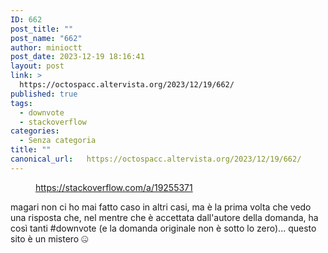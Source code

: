 ```yaml
---
ID: 662
post_title: ""
post_name: "662"
author: minioctt
post_date: 2023-12-19 18:16:41
layout: post
link: >
  https://octospacc.altervista.org/2023/12/19/662/
published: true
tags:
  - downvote
  - stackoverflow
categories:
  - Senza categoria
title: ""
canonical_url:   https://octospacc.altervista.org/2023/12/19/662/
---
```

<!-- wp:image {"id":664,"sizeSlug":"large","linkDestination":"none"} -->
<figure class="wp-block-image size-large"><img src="{{site.cdnurl}}/assets/uploads/2023/12/image-16-960x657.png" alt="" class="wp-image-664"/><figcaption class="wp-element-caption"><a href="https://stackoverflow.com/a/19255371">https://stackoverflow.com/a/19255371</a></figcaption></figure>
<!-- /wp:image -->

<!-- wp:paragraph -->
<p></p>
<!-- /wp:paragraph -->

<!-- wp:paragraph -->
<p>magari non ci ho mai fatto caso in altri casi, ma è la prima volta che vedo una risposta che, nel mentre che è accettata dall'autore della domanda, ha così tanti #downvote (e la domanda originale non è sotto lo zero)... questo sito è un mistero 🤐️</p>
<!-- /wp:paragraph -->